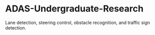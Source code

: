# ADAS-Undergraduate-Research
Lane detection, steering control, obstacle recognition, and traffic sign detection.
